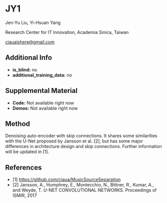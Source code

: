 # JY1 <!-- Your submission short name in <=4 characters -->
Jen-Yu Liu, Yi-Hsuan Yang

Research Center for IT Innovation, Academia Sinica, Taiwan <!-- Affiliations -->

ciauaishere@gmail.com <!-- one corresponding mail address -->

## Additional Info

* __is_blind:__ no  <!-- if you used supervised learning, answer no -->
* __additional_training_data:__ no  <!-- if you used more data than musdb (not including data augmentation)-->

## Supplemental Material

* __Code:__ Not available right now
* __Demos:__ Not available right now


## Method

Denoising auto-encoder with skip connections. It shares some similarities with the U-Net proposed by Jansson et al. [2], but has some major differences in architecture design and skip connections. Further information will be updated in [1].


## References
- [1] https://github.com/ciaua/MusicSourceSeparation
- [2] Jansson, A., Humphrey, E., Montecchio, N., Bittner, R., Kumar, A., and Weyde, T. U-NET CONVOLUTIONAL NETWORKS. Proceedings of ISMIR, 2017